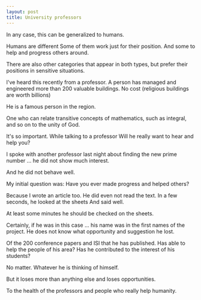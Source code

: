 ```yaml
---
layout: post
title: University professors
---
```



In any case, this can be generalized to humans.

Humans are different
Some of them work just for their position.
And some to help and progress others around.

There are also other categories that appear in both types,
but prefer their positions in sensitive situations.

I've heard this recently from a professor.
A person has managed and engineered more than 200 valuable buildings.
No cost (religious buildings are worth billions)

He is a famous person in the region.

One who can relate transitive concepts of mathematics, such as integral, and so on to the unity of God.

It's so important.
While talking to a professor
Will he really want to hear and help you?


I spoke with another professor last night about finding the new prime number ... he did not show much interest.

And he did not behave well.

My initial question was: Have you ever made progress and helped others?

Because I wrote an article too.
He did even not read the text.
In a few seconds, he looked at the sheets
And said well.

At least some minutes he should be checked on the sheets.

Certainly, if he was in this case ... his name was in the first names of the project.
He does not know what opportunity and suggestion he lost.



Of the 200 conference papers and ISI that he has published.
Has able to help the people of his area?
Has he contributed to the interest of his students?

No matter.
Whatever he is thinking of himself.


But it loses more than anything else and loses opportunities.


To the health of the professors and people who really help humanity.
